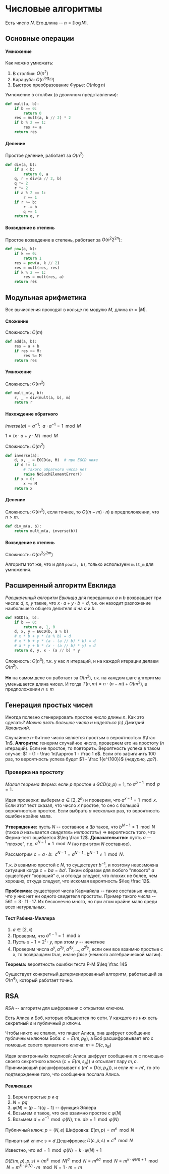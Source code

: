 # Числовые алгоритмы

Есть число $N$. Его длина -- $n = \lceil \log N \rceil$.

## Основные операции

#### Умножение

Как можно умножать:
1. В столбик: $O(n^2)$
2. Карацуба: $O(n^{\log_23})$
3. Быстрое преобразование Фурье: $O(n\log n)$

Умножение в столбик (в двоичном представлении):
```python
def mult(a, b):
    if b == 0:
        return 0
    res = mult(a, b // 2) * 2
    if b % 2 == 1:
        res += a
    return res
```

#### Деление

Простое деление, работает за $O(n^2)$

```python
def div(a, b):
    if a < b:
        return 0, a
    q, r = div(a // 2, b)
    q *= 2
    r *= 2
    if a % 2 == 1:
        r += 1
    if r >= b:
        r -= b
        q += 1
    return q, r
```

#### Возведение в степень

Простое возведение в степень, работает за $O(n^2 2^{2n})$:

```python
def pow(a, k):
    if k == 0:
        return 1
    res = pow(a, k // 2)
    res = mult(res, res)
    if k % 2 == 1:
        res = mult(res, a)
    return res
```

## Модульная арифметика

Все вычисления проходят в кольце по модулю $M$, длина $m = |M|$.

#### Сложение

Сложность: $O(m)$

```python
def add(a, b):
    res = a + b
    if res >= M:
        res %= M
    return res
```

#### Умножение

Сложность: $O(m^2)$

```python
def mult_m(a, b):
    r, _ = div(mult(a, b), m)
    return r
```

#### Нахождение обратного

$inverse(a) = a^{-1}:\ \ a \cdot a^{-1} = 1 \mod M$

$1 = (x \cdot a + y\cdot M) \mod M$

Сложность: $O(m^2)$

```python
def inverse(a):
    d, x, _ = EGCD(a, M)  # про EGCD ниже
    if d != 1:
        # такого обратного числа нет
        raise NoSuchElementError()
    if x < 0:
        x += M
    return x
```

#### Деление

Сложность: $O(m^2)$, если точнее, то $O((n - m) \cdot n)$ в предположении, что $n > m$.

```python
def div_m(a, b):
    return mult_m(a, inverse(b))
```

#### Возведение в степень

Сложность: $O(m^2 2^{2m})$

Алгоритм тот же, что и для `pow(a, b)`, только используем `mult_m` для умножения.

## Расширенный алгоритм Евклида

*Расширенный алгоритм Евклида* для переданных $a$ и $b$ возвращает три числа: $d$, $x$, $y$ такие, что $x\cdot a + y\cdot b = d$, т.е. он находит разложение наибольшего общего делителя $d$ на $a$ и $b$.

```python
def EGCD(a, b):
    if b == 0:
        return a, 1, 0
    d, x, y = EGCD(b, a % b)
    # x * b + y * (a % b) = d
    # x * b + y * (a - (a // b) * b) = d
    # a * y + b * (x - (a // b) * y) = d
    return d, y, x - (a // b) * y
```

Сложность: $O(n^3)$, т.к. у нас $n$ итераций, и на каждой итерации делаем $O(n^2)$.

**Но** на самом деле он работает за $O(n^2)$, т.к. на каждом шаге алгоритма уменьшается длина чисел. И тогда $T(n, m) = n \cdot (n - m) + O(m^2)$, в предположении $n \geq m$

## Генерация простых чисел

Иногда полезно сгенерировать простое число длины $n$. Как это сделать? <i>Можно взять большое число и надеяться (с) Дмитрий Халанский</i>.

Случайное $n$-битное число является простым с вероятностью $\frac 1n$.
**Алгоритм:** генерим случайное число, проверяем его на простоту ($n$ итераций). Если не простое, то повторить. Вероятность успеха в таком случае: $1 - (1 - \frac 1n)\approx 1 - \frac 1 e$. Если это зафигачить 100 раз, то вероятность успеха будет $1 - \frac 1{e^{100}}$ (<i>недурно, да?</i>).

### Проверка на простоту

*Малая теорема Ферма*: если $p$ простое и $GCD(a, p) = 1$, то $a^{p-1}\mod p = 1$.

Идея проверки: выберем $a \in [2, 2^n)$ и проверим, что $a^{x-1} = 1\mod x$. Если этот тест сказал, что число $x$ простое, то оно с большой вероятностью простое. Если выбрать $a$ несколько раз, то вероятность ошибки крайне мала.

**Утверждение:** пусть $N$ -- составное и $\exists b$ такое, что $b^{N - 1} \neq 1 \mod N$ (такое $b$ называется <i>свидетель непростоты</i>) $\Rightarrow$ вероятность того, что Ферма-тест ошибается $\leq \frac 12$.
**Доказательство:** пусть $a$ -- "плохое", т.е. $a^{N - 1} = 1 \mod N$ (но при этом $N$ составное).

Рассмотрим $c = a \cdot b:\ \ c^{N-1} = a^{N-1}\cdot b^{N-1}\neq 1\mod N$.

Т.к. $b$ взаимно простой с $N$, то существует $b^{-1}$, и поэтому невозможна ситуация когда $c = ba = ba'$. Таким образом для любого "плохого" $a$ существует "хороший" $c$, и отсюда следует, что плохих не более, чем хороших, откуда следует, что искомая вероятность $\leq \frac 12$.

**Проблемка:** существуют числа Кармайкла -- такие составные числа, что у них нет ни одного свидетеля простоты. Пример такого числа -- $561 = 3\cdot11\cdot17$. Их бесконечно много, но при этом крайне мало среди всех натуральных.

#### Тест Рабина-Миллера

1. $a\in[2, x)$
2. Проверим, что $a^{x-1} = 1 \mod x$
3. Пусть $x-1 = 2^t \cdot y$, при этом $y$ -- нечетное
4. Проверим числа $a^y, a^{2y}, a^{4y}, ..., a^{2^ty}$, если они все взаимно простые с $x$, то возвращаем $true$, иначе $false$ (немного алгебраической магии).

**Теорема:** вероятность ошибки теста Р-М $\leq \frac 14$

Существует конкретный детерменированный алгоритм, работающий за $O(n^4)$, который работает точно.

## RSA

*RSA* -- алгоритм для шифрования с открытом ключом.

Есть Алиса и Боб, которые общаеются по сети. У каждого из них есть секретный $s$ и публичный $p$ ключи.

Чтобы никто не спалил, что пишет Алиса, она шифрует сообщение публичным ключом Боба: $c = E(m, p_B)$, а Боб расшифровывает его с помощью своего приватного ключа: $m = D(c, s_B)$

Идея электронныйх подписей: Алиса шифрует сообщение $m$ с помощью своего секретного ключа ($c = E(m, s_A)$) и отсылает пару $m, c$. Принимающий расшифровывает $c$ ($m' = D(c, p_A)$), и если $m = m'$, то это подтверждение того, что сообщение послала Алиса.

#### Реализация

1. Берем простые $p$ и $q$
2. $N = pq$
3. $\varphi(N) = (p - 1)(q - 1)$ -- функция Эйлера
4. Возьмем $e$ такое, что оно взаимно простое с $\varphi(N)$
5. Возьмем $d = e^{-1} \mod \varphi(N)$, т.е. $de = 1\mod \varphi(N)$

Публичный ключ: $p = (N, e)$
Шифровка: $E(m, p) = m^e \mod N$

Приватный ключ: $s = d$
Дешифровка: $D(c, p, s) = c^d \mod N$

Известно, что $ed = 1\mod \varphi(N) = k \cdot \varphi(N) + 1$

$D(E(m, p), p, s) = (m^e \mod N)^d\mod N = m^{ed}\mod N = m^{k \cdot \varphi(N) + 1}\mod N = m^{k \cdot \varphi(N)}\cdot m\mod N = 1\cdot m = m$
